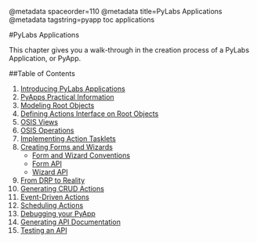 @metadata spaceorder=110
@metadata title=PyLabs Applications
@metadata tagstring=pyapp toc applications

[intro]: /#/PyLabsApps/Introduction
[practical]: /#/PyLabsApps/Practical
[modeling]: /#/PyLabsApps/Modeling
[action]: /#/PyLabsApps/Action
[osisview]: /#/PyLabsApps/OsisViews
[osisoperation]: /#/PyLabsApps/OsisOperations
[actiontasklet]: /#/PyLabsApps/ActionTasklet
[formwizard]: /#/PyLabsApps/FormWizardPractical
[convention]: /#/PyLabsApps/FormWizardConventions
[formapi]: /#/PyLabsApps/FormApi
[wizardapi]: /#/PyLabsApps/WizardApi
[reality]: /#/PyLabsApps/Reality
[crud]: /#/PyLabsApps/CRUD
[eventdrivenaction]: /#/PyLabsApps/EventDrivenActions
[scheduling]: /#/PyLabsApps/Scheduling
[debug]: /#/PyLabsApps/PyappDebug
[apidoc]: /#/PyLabsApps/GenerateApi
[testapi]: /#/PyLabsApps/TestingApi


#PyLabs Applications

This chapter gives you a walk-through in the creation process of a PyLabs Application, or PyApp.


##Table of Contents

1. [Introducing PyLabs Applications][intro]
2. [PyApps Practical Information][practical]
2. [Modeling Root Objects][modeling]
3. [Defining Actions Interface on Root Objects][action]
4. [OSIS Views][osisview]
5. [OSIS Operations][osisoperation]
6. [Implementing Action Tasklets][actiontasklet]
7. [Creating Forms and Wizards][formwizard]
    * [Form and Wizard Conventions][convention]
    * [Form API][formapi]
    * [Wizard API][wizardapi]
8. [From DRP to Reality][reality]
9. [Generating CRUD Actions][crud]
10. [Event-Driven Actions][eventdrivenaction]
11. [Scheduling Actions][scheduling]
12. [Debugging your PyApp][debug]
13. [Generating API Documentation][apidoc]
14. [Testing an API][testapi]